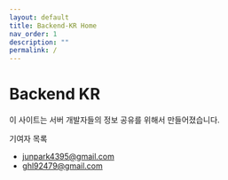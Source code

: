 ```yaml
---
layout: default
title: Backend-KR Home
nav_order: 1
description: ""
permalink: /
---
```


# Backend KR

이 사이트는 서버 개발자들의 정보 공유를 위해서 만들어졌습니다.

기여자 목록
- junpark4395@gmail.com
- ghl92479@gmail.com